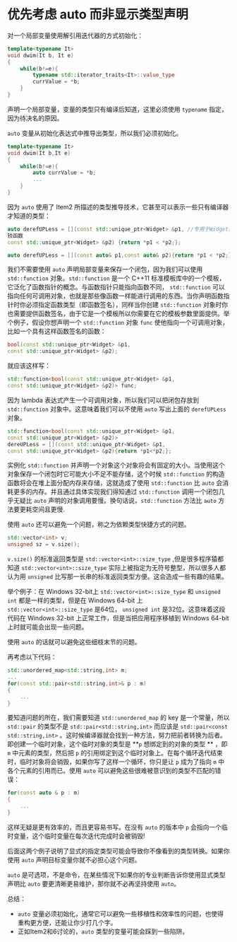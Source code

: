 # 优先考虑 auto 而非显示类型声明

对一个局部变量使用解引用迭代器的方式初始化：

```cpp
template<typename It>
void dwim(It b, It e)
{
    while(b!=e){
        typename std::iterator_traits<It>::value_type
        currValue = *b;
    }
}
```

声明⼀个局部变量，变量的类型只有编译后知道，这⾥必须使⽤ `typename` 指定，因为待决名的原因。

`auto` 变量从初始化表达式中推导出类型，所以我们必须初始化。

```cpp
template<typename It>
void dwim(It b,It e)
{
    while(b!=e){
        auto currValue = *b;
        ...
    }
}
```

因为 `auto` 使用了 Item2 所描述的类型推导技术，它甚至可以表示一些只有编译器才知道的类型：

```cpp
auto derefUPLess = [](const std::unique_ptr<Widget> &p1, //专⽤于Widget类型的⽐
较函数
const std::unique_ptr<Widget> &p2) {return *p1 < *p2;};
```

```cpp
auto derefUPLess = [](const auto& p1,const auto& p2){return *p1 < *p2;};
```

我们不需要使用 `auto` 声明局部变量来保存一个闭包，因为我们可以使用 `std::function` 对象。`std::function` 是⼀个 C++11 标准模板库中的⼀个模板，它泛化了函数指针的概念。与函数指针只能指向函数不同， `std::function` 可以指向任何可调⽤对象，也就是那些像函数⼀样能进⾏调⽤的东西。当你声明函数指针时你必须指定函数类型（即函数签名），同样当你创建 `std::function` 对象时你也需要提供函数签名，由于它是⼀个模板所以你需要在它的模板参数⾥⾯提供。举个例⼦，假设你想声明⼀个 `std::function` 对象 `func` 使他指向⼀个可调⽤对象，⽐如⼀个具有这样函数签名的函数：

```cpp
bool(const std::unique_ptr<Widget> &p1,
const std::unique_ptr<Widget> &p2);
```

就应该这样写：

```cpp
std::function<bool(const std::unique_ptr<Widget> &p1,
const std::unique_ptr<Widget> &p2)> func;
```

 因为 lambda 表达式产生一个可调用对象，所以我们可以把闭包存放到 `std::function` 对象中。这意味着我们可以不使用 `auto` 写出上面的 `derefUPLess` 对象。

 ```cpp
std::function<bool(const std::unique_ptr<Widget> &p1,
const std::unique_ptr<Widget> &p2)>
dereUPLess = [](const std::unique_ptr<Widget> &p1,
const std::unique_ptr<Widget> &p2){return *p1<*p2;};
```

实例化 `std::function` 并声明⼀个对象这个对象将会有固定的⼤小。当使⽤这个对象保存⼀个闭包时它可能⼤小不⾜不能存储，这个时候 `std::function` 的构造函数将会在堆上⾯分配内存来存储，这就造成了使⽤ `std::function` ⽐ `auto` 会消耗更多的内存。并且通过具体实现我们得知通过 `std::function` 调⽤⼀个闭包⼏乎⽆疑⽐ `auto` 声明的对象调⽤要慢。换句话说，`std::function` ⽅法⽐ `auto` ⽅法要更耗空间且更慢.

使用 `auto` 还可以避免一个问题，称之为依赖类型快捷方式的问题。

```cpp
std::vector<int> v;
unsigned sz = v.size();
```

`v.size()` 的标准返回类型是 `std::vector<int>::size_type` ,但是很多程序猿都知道 `std::vector<int>::size_type` 实际上被指定为无符号整型，所以很多⼈都认为⽤ `unsigned` ⽐写那⼀⻓串的标准返回类型⽅便。这会造成⼀些有趣的结果。

举个例子：在 Windows 32-bit上 `std::vector<int>::size_type` 和 `unsigned int` 都是⼀样的类型，但是在 Windows 64-bit 上 `std::vector<int>::size_type` 是64位， `unsigned int` 是32位。这意味着这段代码在 Windows 32-bit 上正常⼯作，但是当把应⽤程序移植到 Windows 64-bit 上时就可能会出现⼀些问题。

使用 `auto` 的话就可以避免这些细枝末节的问题。

再考虑以下代码：

```cpp
std::unordered_map<std::string,int> m;
...
for(const std::pair<std::string,int>& p : m)
{
    ...
}
```

要知道问题的所在，我们需要知道 `std::unordered_map` 的 key 是一个常量，所以 `std::pair` 的类型不是 `std::pair<std::string,int>` 而应该是 `std::pair<const std::string,int>` 。这时候编译器就会找到一种方法，努力把前者转换为后者。即创建一个临时对象，这个临时对象的类型是 **`p` 想绑定到的对象的类型 ** ，即 `m` 中元素的类型，然后把 `p` 的引用绑定到这个临时对象上。在每个循环迭代结束时，临时对象将会销毁，如果你写了这样一个循环，你只是让 `p` 成为了指向 `m` 中各个元素的引⽤而已。使用 `auto` 可以避免这些很难被意识到的类型不匹配的错误：

```cpp
for(const auto & p : m)
{
    ...
}
```

这样无疑是更有效率的，而且更容易书写。在没有 `auto` 的版本中 `p` 会指向⼀个临时变量，这个临时变量在每次迭代完成时会被销毁!

后⾯这两个例⼦说明了显式的指定类型可能会导致你不像看到的类型转换。如果你使⽤ `auto` 声明⽬标变量你就不必担⼼这个问题。

`auto` 是可选项，不是命令，在某些情况下如果你的专业判断告诉你使⽤显式类型声明⽐ `auto` 要更清晰更易维护，那你就不必再坚持使⽤ `auto`。

总结：

- `auto` 变量必须初始化，通常它可以避免⼀些移植性和效率性的问题，也使得重构更⽅便，还能让你少打⼏个字。
- 正如Item2和6讨论的，`auto` 类型的变量可能会踩到⼀些陷阱。

